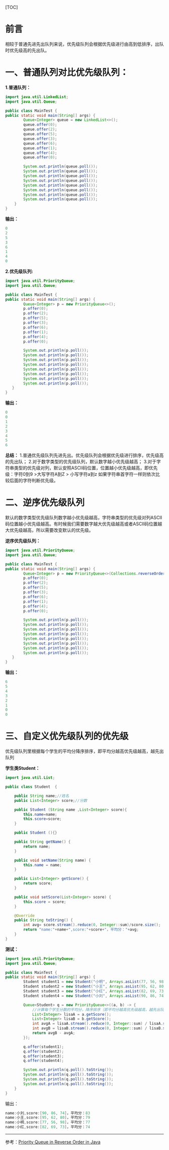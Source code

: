 [TOC]

# 前言

相较于普通先进先出队列来说，优先级队列会根据优先级进行由高到低排序，出队时优先级高的先出队。

# 一、普通队列对比优先级队列：

**1.普通队列：**

```java
import java.util.LinkedList;
import java.util.Queue;

public class MainTest {
public static void main(String[] args) {    
	    Queue<Integer> queue = new LinkedList<>();
        queue.offer(0);
        queue.offer(2);
        queue.offer(5);
        queue.offer(3);
        queue.offer(6);
        queue.offer(1);
        queue.offer(4);
        queue.offer(0);

        System.out.println(queue.poll());
        System.out.println(queue.poll());
        System.out.println(queue.poll());
        System.out.println(queue.poll());
        System.out.println(queue.poll());
        System.out.println(queue.poll());
        System.out.println(queue.poll());
        System.out.println(queue.poll());
	}
}
```

**输出：**

```java
0
2
5
3
6
1
4
0
```

**2.优先级队列:**

```java
import java.util.PriorityQueue;
import java.util.Queue;

public class MainTest {
public static void main(String[] args) {   
        Queue<Integer> p = new PriorityQueue<>();
        p.offer(0);
        p.offer(2);
        p.offer(5);
        p.offer(3);
        p.offer(6);
        p.offer(1);
        p.offer(4);
        p.offer(0);

        System.out.println(p.poll());
        System.out.println(p.poll());
        System.out.println(p.poll());
        System.out.println(p.poll());
        System.out.println(p.poll());
        System.out.println(p.poll());
        System.out.println(p.poll());
        System.out.println(p.poll());
   }
}
```

**输出：**

```java
0
0
1
2
3
4
5
6
```

**总结：**
1.普通优先级队列先进先出。优先级队列会根据优先级进行排序，优先级高的先出队；
2.对于数字类型的优先级队列，默认数字越小优先级越高；
3.对于字符串类型的优先级对列，默认安照ASCII码位置，位置越小优先级越高，即优先级：字符0到9 >大写字符A到Z > 小写字符a到z    如果字符串首字符一样则依次比较后面的字符判断优先级。

# 二、逆序优先级队列

默认的数字类型优先级队列数字越小优先级越高，字符串类型的优先级对列ASCII码位置越小优先级越高。有时候我们需要数字越大优先级越高或者ASCII码位置越大优先级越高，所以需要改变默认的优先级。

**逆序优先级队列：**

```java
import java.util.PriorityQueue;
import java.util.Queue;

public class MainTest {
public static void main(String[] args) {   
        Queue<Integer> p = new PriorityQueue<>(Collections.reverseOrder());
        p.offer(0);
        p.offer(2);
        p.offer(5);
        p.offer(3);
        p.offer(6);
        p.offer(1);
        p.offer(4);
        p.offer(0);

        System.out.println(p.poll());
        System.out.println(p.poll());
        System.out.println(p.poll());
        System.out.println(p.poll());
        System.out.println(p.poll());
        System.out.println(p.poll());
        System.out.println(p.poll());
        System.out.println(p.poll());
   }
}
```

**输出：**
```java
6
5
4
3
2
1
0
0
```



# 三、自定义优先级队列的优先级
优先级队列里根据每个学生的平均分降序排序，即平均分越高优先级越高，越先出队列

**学生类Student：**

```java
import java.util.List;

public class Student  {

    public String name;//姓名
    public List<Integer> score;//分数

    public Student (String name ,List<Integer> score){
        this.name=name;
        this.score=score;
    }

    public Student (){}

    public String getName() {
        return name;
    }

    public void setName(String name) {
        this.name = name;
    }

    public List<Integer> getScore() {
        return score;
    }

    public void setScore(List<Integer> score) {
        this.score = score;
    }

    @Override
    public String toString() {
        int avg= score.stream().reduce(0, Integer::sum)/score.size();
        return "name:"+name+",score:"+score+"，平均分："+avg;
    }
}
```

**测试：**

```java
import java.util.PriorityQueue;
import java.util.Queue;

public class MainTest {
public static void main(String[] args) {   
        Student student1 = new Student("小明", Arrays.asList(77, 56, 98));
        Student student2 = new Student("小王", Arrays.asList(95, 62, 80));
        Student student3 = new Student("小红", Arrays.asList(82, 69, 73));
        Student student4 = new Student("小刘", Arrays.asList(90, 86, 74));

        Queue<Student> q = new PriorityQueue<>((a, b) -> {
            //计算每个学生分数的平均分，降序排序（即平均分越高优先级越高，越先出队列）
            List<Integer> lisaA = a.getScore();
            List<Integer> lisaB = b.getScore();
            int avgA = lisaA.stream().reduce(0, Integer::sum) / lisaA.size();
            int avgB = lisaB.stream().reduce(0, Integer::sum) / lisaB.size();
            return avgB - avgA;
        });

        q.offer(student1);
        q.offer(student2);
        q.offer(student3);
        q.offer(student4);

        System.out.println(q.poll().toString());
        System.out.println(q.poll().toString());
        System.out.println(q.poll().toString());
        System.out.println(q.poll().toString());
    }
}
```

输出：

```java
name:小刘,score:[90, 86, 74]，平均分：83
name:小王,score:[95, 62, 80]，平均分：79
name:小明,score:[77, 56, 98]，平均分：77
name:小红,score:[82, 69, 73]，平均分：74
```

---
参考：[Priority Queue in Reverse Order in Java](https://www.geeksforgeeks.org/priority-queue-in-reverse-order-in-java/)